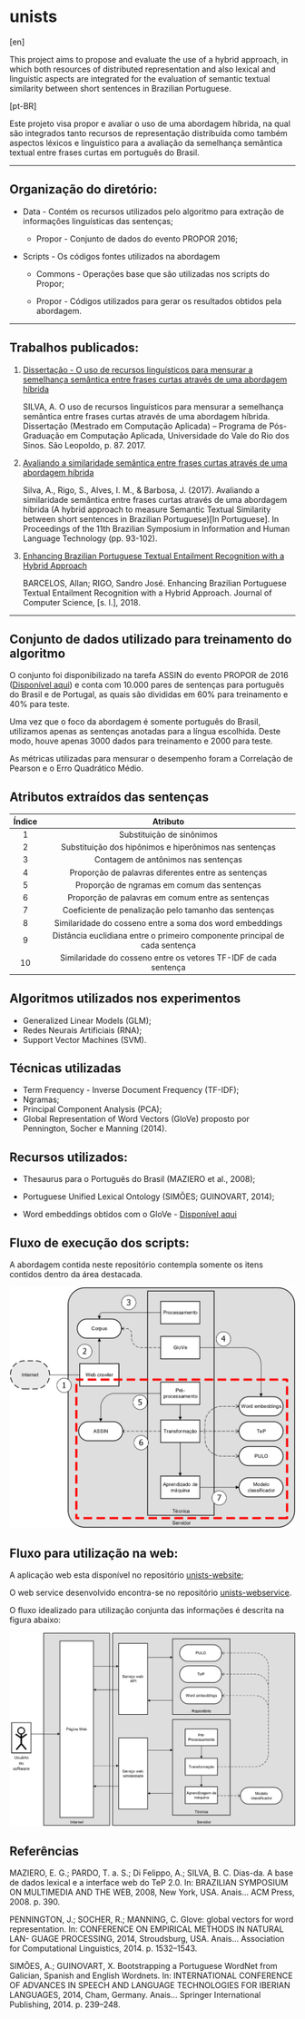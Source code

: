 # unists

[en]

  This project aims to propose and evaluate the use of a hybrid approach, in which both resources of distributed representation and also lexical and linguistic aspects are integrated for the evaluation of semantic textual similarity between short sentences in Brazilian Portuguese. 

[pt-BR]

  Este projeto visa propor e avaliar o uso de uma abordagem híbrida, na qual são integrados tanto recursos de representação distribuída como também aspectos léxicos e linguístico para a avaliação da semelhança semântica textual entre frases curtas em português do Brasil.

---

## Organização do diretório:

* Data - Contém os recursos utilizados pelo algoritmo para extração de informações linguísticas das sentenças;
    
    * Propor - Conjunto de dados do evento PROPOR 2016;
    
* Scripts - Os códigos fontes utilizados na abordagem
  
  * Commons - Operações base que são utilizadas nos scripts do Propor;
  
  * Propor - Códigos utilizados para gerar os resultados obtidos pela abordagem.

---

## Trabalhos publicados:

1. [Dissertação - O uso de recursos linguísticos para mensurar a semelhança semântica entre frases curtas através de uma abordagem híbrida](http://www.repositorio.jesuita.org.br/handle/UNISINOS/6974)

    SILVA, A. O uso de recursos linguísticos para mensurar a semelhança semântica entre frases curtas através de uma abordagem híbrida. Dissertação (Mestrado em Computação Aplicada) – Programa de Pós-Graduação em Computação Aplicada, Universidade do Vale do Rio dos Sinos. São Leopoldo, p. 87. 2017.

2. [Avaliando a similaridade semântica entre frases curtas através de uma abordagem híbrida](http://www.aclweb.org/anthology/W17-6612)

    Silva, A., Rigo, S., Alves, I. M., & Barbosa, J. (2017). Avaliando a similaridade semântica entre frases curtas através de uma abordagem híbrida (A hybrid approach to measure Semantic Textual Similarity between short sentences in Brazilian Portuguese)[In Portuguese]. In Proceedings of the 11th Brazilian Symposium in Information and Human Language Technology (pp. 93-102).
    
3. [Enhancing Brazilian Portuguese Textual Entailment Recognition with a Hybrid Approach](http://thescipub.com/abstract/10.3844/ofsp.12054)

    BARCELOS, Allan; RIGO, Sandro José. Enhancing Brazilian Portuguese Textual Entailment Recognition with a Hybrid Approach. Journal of Computer Science, [s. l.], 2018.
        
---

## Conjunto de dados utilizado para treinamento do algoritmo

O conjunto foi disponibilizado na tarefa ASSIN do evento PROPOR de 2016 ([Disponível aqui](
http://nilc.icmc.usp.br/assin/)) e conta com 10.000 pares de sentenças para português do Brasil e de Portugal, as quais são divididas em 60% para treinamento e 40% para teste.

Uma vez que o foco da abordagem é somente português do Brasil, utilizamos apenas as sentenças anotadas para a língua escolhida. 
Deste modo, houve apenas 3000 dados para treinamento e 2000 para teste. 

As métricas utilizadas para mensurar o desempenho foram a Correlação de Pearson e o Erro Quadrático Médio.

## Atributos extraídos das sentenças

| Índice |                                   Atributo                                  |
|:------:|:---------------------------------------------------------------------------:|
|    1   | Substituição de sinônimos                                                   |
|    2   | Substituição dos hipônimos e hiperônimos nas sentenças                      |
|    3   | Contagem de antônimos nas sentenças                                         |
|    4   | Proporção de palavras diferentes entre as sentenças                         |
|    5   | Proporção de ngramas em comum das sentenças                                 |
|    6   | Proporção de palavras em comum entre as sentenças                           |
|    7   | Coeficiente de penalização pelo tamanho das sentenças                       |
|    8   | Similaridade do cosseno entre a soma dos word embeddings                    |
|    9   | Distância euclidiana entre o primeiro componente principal de cada sentença |
|   10   | Similaridade do cosseno entre os vetores TF-IDF de cada sentença            |

## Algoritmos utilizados nos experimentos

* Generalized Linear Models (GLM);
* Redes Neurais Artificiais (RNA);
* Support Vector Machines (SVM).

## Técnicas utilizadas

* Term Frequency - Inverse Document Frequency (TF-IDF);
* Ngramas;
* Principal Component Analysis (PCA);
* Global Representation of Word Vectors (GloVe) proposto por Pennington, Socher e Manning (2014).

## Recursos utilizados:
* Thesaurus para o Português do Brasil (MAZIERO et al.,  2008);

* Portuguese Unified Lexical Ontology (SIMÕES; GUINOVART, 2014);

* Word embeddings obtidos com o GloVe - [Disponível aqui](https://drive.google.com/open?id=1jl5Hrx7_2qLQ_-akx9Gh8dpJjS2H9bHT)

## Fluxo de execução dos scripts:

A abordagem contida neste repositório contempla somente os itens contidos dentro da área destacada.

![alt text](https://github.com/albarsil/unists/blob/master/model-train.png "teste")

## Fluxo para utilização na web:

A aplicação web esta disponível no repositório [unists-website](https://github.com/albarsil/unists-website);

O web service desenvolvido encontra-se no repositório [unists-webservice](https://github.com/albarsil/unists-webservice-textmining).

O fluxo idealizado para utilização conjunta das informações é descrita na figura abaixo:

![alt text](https://github.com/albarsil/unists/blob/master/model-test.png "teste")


## Referências

MAZIERO, E. G.; PARDO, T. a. S.; Di Felippo, A.; SILVA, B. C. Dias-da. A base de dados lexical e a interface web do TeP 2.0. In: BRAZILIAN SYMPOSIUM ON  MULTIMEDIA AND THE WEB, 2008, New York, USA. Anais... ACM Press, 2008. p. 390.

PENNINGTON, J.; SOCHER, R.; MANNING, C. Glove: global vectors for word representation. In: CONFERENCE ON EMPIRICAL METHODS IN NATURAL LAN-  GUAGE PROCESSING, 2014, Stroudsburg, USA. Anais...  Association for Computational Linguistics, 2014.  p.  1532–1543.

SIMÕES, A.; GUINOVART, X. Bootstrapping a Portuguese WordNet from Galician, Spanish and English Wordnets. In: INTERNATIONAL CONFERENCE OF ADVANCES IN SPEECH AND LANGUAGE TECHNOLOGIES FOR IBERIAN LANGUAGES, 2014, Cham, Germany.  Anais...  Springer International Publishing, 2014.  p.  239–248.
